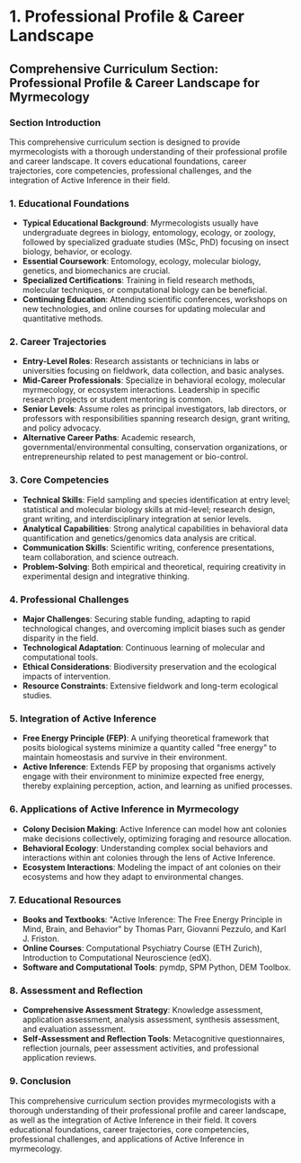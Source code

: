 # 1. Professional Profile & Career Landscape

## Comprehensive Curriculum Section: Professional Profile & Career Landscape for Myrmecology

### Section Introduction

This comprehensive curriculum section is designed to provide myrmecologists with a thorough understanding of their professional profile and career landscape. It covers educational foundations, career trajectories, core competencies, professional challenges, and the integration of Active Inference in their field.

### 1. Educational Foundations

- **Typical Educational Background**: Myrmecologists usually have undergraduate degrees in biology, entomology, ecology, or zoology, followed by specialized graduate studies (MSc, PhD) focusing on insect biology, behavior, or ecology.
- **Essential Coursework**: Entomology, ecology, molecular biology, genetics, and biomechanics are crucial. 
- **Specialized Certifications**: Training in field research methods, molecular techniques, or computational biology can be beneficial.
- **Continuing Education**: Attending scientific conferences, workshops on new technologies, and online courses for updating molecular and quantitative methods.

### 2. Career Trajectories

- **Entry-Level Roles**: Research assistants or technicians in labs or universities focusing on fieldwork, data collection, and basic analyses.
- **Mid-Career Professionals**: Specialize in behavioral ecology, molecular myrmecology, or ecosystem interactions. Leadership in specific research projects or student mentoring is common.
- **Senior Levels**: Assume roles as principal investigators, lab directors, or professors with responsibilities spanning research design, grant writing, and policy advocacy.
- **Alternative Career Paths**: Academic research, governmental/environmental consulting, conservation organizations, or entrepreneurship related to pest management or bio-control.

### 3. Core Competencies

- **Technical Skills**: Field sampling and species identification at entry level; statistical and molecular biology skills at mid-level; research design, grant writing, and interdisciplinary integration at senior levels.
- **Analytical Capabilities**: Strong analytical capabilities in behavioral data quantification and genetics/genomics data analysis are critical.
- **Communication Skills**: Scientific writing, conference presentations, team collaboration, and science outreach.
- **Problem-Solving**: Both empirical and theoretical, requiring creativity in experimental design and integrative thinking.

### 4. Professional Challenges

- **Major Challenges**: Securing stable funding, adapting to rapid technological changes, and overcoming implicit biases such as gender disparity in the field.
- **Technological Adaptation**: Continuous learning of molecular and computational tools.
- **Ethical Considerations**: Biodiversity preservation and the ecological impacts of intervention.
- **Resource Constraints**: Extensive fieldwork and long-term ecological studies.

### 5. Integration of Active Inference

- **Free Energy Principle (FEP)**: A unifying theoretical framework that posits biological systems minimize a quantity called "free energy" to maintain homeostasis and survive in their environment.
- **Active Inference**: Extends FEP by proposing that organisms actively engage with their environment to minimize expected free energy, thereby explaining perception, action, and learning as unified processes.

### 6. Applications of Active Inference in Myrmecology

- **Colony Decision Making**: Active Inference can model how ant colonies make decisions collectively, optimizing foraging and resource allocation.
- **Behavioral Ecology**: Understanding complex social behaviors and interactions within ant colonies through the lens of Active Inference.
- **Ecosystem Interactions**: Modeling the impact of ant colonies on their ecosystems and how they adapt to environmental changes.

### 7. Educational Resources

- **Books and Textbooks**: "Active Inference: The Free Energy Principle in Mind, Brain, and Behavior" by Thomas Parr, Giovanni Pezzulo, and Karl J. Friston.
- **Online Courses**: Computational Psychiatry Course (ETH Zurich), Introduction to Computational Neuroscience (edX).
- **Software and Computational Tools**: pymdp, SPM Python, DEM Toolbox.

### 8. Assessment and Reflection

- **Comprehensive Assessment Strategy**: Knowledge assessment, application assessment, analysis assessment, synthesis assessment, and evaluation assessment.
- **Self-Assessment and Reflection Tools**: Metacognitive questionnaires, reflection journals, peer assessment activities, and professional application reviews.

### 9. Conclusion

This comprehensive curriculum section provides myrmecologists with a thorough understanding of their professional profile and career landscape, as well as the integration of Active Inference in their field. It covers educational foundations, career trajectories, core competencies, professional challenges, and applications of Active Inference in myrmecology.